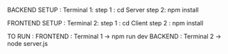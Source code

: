 BACKEND SETUP :
Terminal 1:
step 1 : cd Server
step 2: npm install

FRONTEND SETUP :
Terminal 2:
step 1 : cd Client
step 2 : npm install

TO RUN :
FRONTEND : Terminal 1 -> npm run dev
BACKEND :  Terminal 2 -> node server.js
